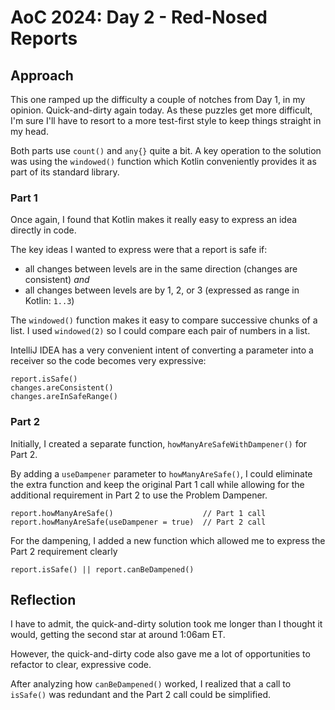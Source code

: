 # AoC 2024: Day 2 - Red-Nosed Reports

## Approach

This one ramped up the difficulty a couple of notches from Day 1, in my opinion. Quick-and-dirty again today. As these puzzles get more difficult, I'm sure I'll have to resort to a more test-first style to keep things straight in my head.

Both parts use `count()` and `any{}` quite a bit. A key operation to the solution was using the `windowed()` function which Kotlin conveniently provides it as part of its standard library.

### Part 1

Once again, I found that Kotlin makes it really easy to express an idea directly in code.

The key ideas I wanted to express were that a report is safe if: 
- all changes between levels are in the same direction (changes are consistent) _and_
- all changes between levels are by 1, 2, or 3 (expressed as range in Kotlin: `1..3`)

The `windowed()` function makes it easy to compare successive chunks of a list. I used `windowed(2)` so I could compare each pair of numbers in a list.

IntelliJ IDEA has a very convenient intent of converting a parameter into a receiver so the code becomes very expressive:

    report.isSafe()
    changes.areConsistent()
    changes.areInSafeRange()

### Part 2

Initially, I created a separate function, `howManyAreSafeWithDampener()` for Part 2.

By adding a `useDampener` parameter to `howManyAreSafe()`, I could eliminate the extra function and keep the original Part 1 call while allowing for the additional requirement in Part 2 to use the Problem Dampener.
 
    report.howManyAreSafe()                    // Part 1 call
    report.howManyAreSafe(useDampener = true)  // Part 2 call 

For the dampening, I added a new function which allowed me to express the Part 2 requirement clearly

    report.isSafe() || report.canBeDampened()

## Reflection

I have to admit, the quick-and-dirty solution took me longer than I thought it would, getting the second star at around 1:06am ET.

However, the quick-and-dirty code also gave me a lot of opportunities to refactor to clear, expressive code. 

After analyzing how `canBeDampened()` worked, I realized that a call to `isSafe()` was redundant and the Part 2 call could be simplified.
